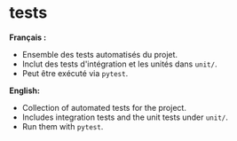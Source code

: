 # tests

**Français :**
- Ensemble des tests automatisés du projet.
- Inclut des tests d'intégration et les unités dans `unit/`.
- Peut être exécuté via `pytest`.

**English:**
- Collection of automated tests for the project.
- Includes integration tests and the unit tests under `unit/`.
- Run them with `pytest`.
